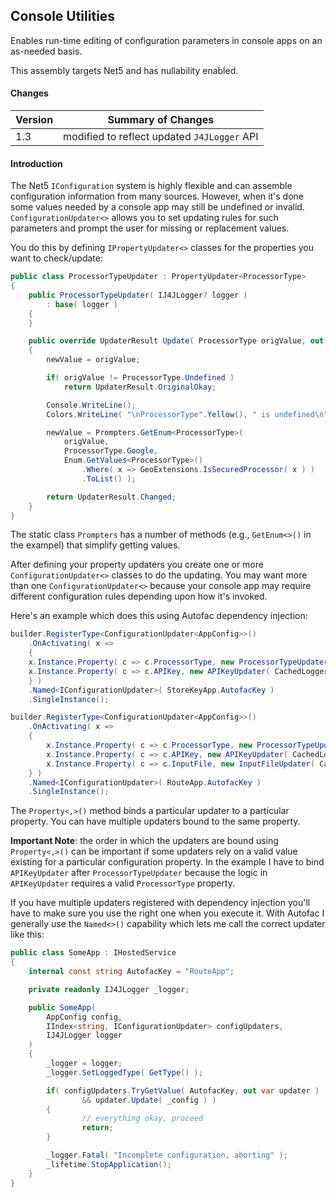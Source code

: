 ## Console Utilities
Enables run-time editing of configuration parameters in console apps on an
as-needed basis.

This assembly targets Net5 and has nullability enabled.

#### Changes
|Version|Summary of Changes|
|-------|------------------|
|1.3|modified to reflect updated `J4JLogger` API|

#### Introduction
The Net5 `IConfiguration` system is highly flexible and can assemble
configuration information from many sources. However, when it's done
some values needed by a console app may still be undefined or invalid.
`ConfigurationUpdater<>` allows you to set updating rules for such
parameters and prompt the user for missing or replacement values.

You do this by defining `IPropertyUpdater<>` classes for the properties
you want to check/update:
```csharp
public class ProcessorTypeUpdater : PropertyUpdater<ProcessorType>
{
    public ProcessorTypeUpdater( IJ4JLogger? logger )
        : base( logger )
    {
    }

    public override UpdaterResult Update( ProcessorType origValue, out ProcessorType newValue )
    {
        newValue = origValue;

        if( origValue != ProcessorType.Undefined )
            return UpdaterResult.OriginalOkay;

        Console.WriteLine();
        Colors.WriteLine( "\nProcessorType".Yellow(), " is undefined\n" );

        newValue = Prompters.GetEnum<ProcessorType>(
            origValue,
            ProcessorType.Google,
            Enum.GetValues<ProcessorType>()
                .Where( x => GeoExtensions.IsSecuredProcessor( x ) )
                .ToList() );

        return UpdaterResult.Changed;
    }
}
```
The static class `Prompters` has a number of methods
(e.g., `GetEnum<>()` in the exampel) that simplify getting values.

After defining your property updaters you create one or more
`ConfigurationUpdater<>` classes to do the updating. You may want
more than one `ConfigurationUpdater<>` because your console app may
require different configuration rules depending upon how it's invoked.

Here's an example which does this using Autofac dependency injection:
```csharp
builder.RegisterType<ConfigurationUpdater<AppConfig>>()
    .OnActivating( x =>
    {
    x.Instance.Property( c => c.ProcessorType, new ProcessorTypeUpdater( CachedLogger ) );
    x.Instance.Property( c => c.APIKey, new APIKeyUpdater( CachedLogger ) );
    } )
    .Named<IConfigurationUpdater>( StoreKeyApp.AutofacKey )
    .SingleInstance();

builder.RegisterType<ConfigurationUpdater<AppConfig>>()
    .OnActivating( x =>
    {
        x.Instance.Property( c => c.ProcessorType, new ProcessorTypeUpdater( CachedLogger ) );
        x.Instance.Property( c => c.APIKey, new APIKeyUpdater( CachedLogger ) );
        x.Instance.Property( c => c.InputFile, new InputFileUpdater( CachedLogger ) );
    } )
    .Named<IConfigurationUpdater>( RouteApp.AutofacKey )
    .SingleInstance();
```
The `Property<,>()` method binds a particular updater to a particular
property. You can have multiple updaters bound to the same property.

**Important Note**: the order in which the updaters are bound using
`Property<,>()` can be important if some updaters rely on a valid value
existing for a particular configuration property. In the example I have
to bind `APIKeyUpdater` after `ProcessorTypeUpdater` because the logic
in `APIKeyUpdater` requires a valid `ProcessorType` property.

If you have multiple updaters registered with dependency injection 
you'll have to make sure you use the right one when you execute it.
With Autofac I generally use the `Named<>()` capability which lets
me call the correct updater like this:
```csharp
public class SomeApp : IHostedService
{
    internal const string AutofacKey = "RouteApp";

    private readonly IJ4JLogger _logger;

    public SomeApp(
        AppConfig config,
        IIndex<string, IConfigurationUpdater> configUpdaters,
        IJ4JLogger logger
    )
    {
        _logger = logger;
        _logger.SetLoggedType( GetType() );

        if( configUpdaters.TryGetValue( AutofacKey, out var updater )
                && updater.Update( _config ) )
        {
                // everything okay, proceed
                return;
        }

        _logger.Fatal( "Incomplete configuration, aborting" );
        _lifetime.StopApplication();
    }
}
```
